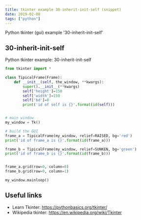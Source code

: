 ```yaml
---
title: tkinter example 30-inherit-init-self (snippet)
date: 2019-02-08
tags: ["python"]
---
```

Python tkinter (gui) example '30-inherit-init-self'


## 30-inherit-init-self

Python tkinter example: 30-inherit-init-self

```python
from tkinter import *

class TipicalFrame(Frame):
    def __init__(self, the_window, **kwargs):
        super().__init__(**kwargs)
        self['height']=150
        self['width']=150
        self['bd']=8
        print('id of self is {}'.format(id(self)))


# main window
my_window = Tk()

# build the GUI
frame_a = TipicalFrame(my_window, relief=RAISED, bg='red')
print('id of frame_a is {}'.format(id(frame_a)))

frame_b = TipicalFrame(my_window, relief=SUNKEN, bg='green')
print('id of frame_b is {}'.format(id(frame_b)))


frame_a.grid(row=0, column=0)
frame_b.grid(row=0, column=1)

my_window.mainloop()


```

## Useful links

- Learn Tkinter: https://pythonbasics.org/tkinter/
- Wikipedia tkinter: https://en.wikipedia.org/wiki/Tkinter
